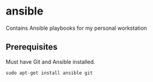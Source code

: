# ansible
Contains Ansible playbooks for my personal workstation

## Prerequisites

Must have Git and Ansible installed.

`sudo apt-get install ansible git`
